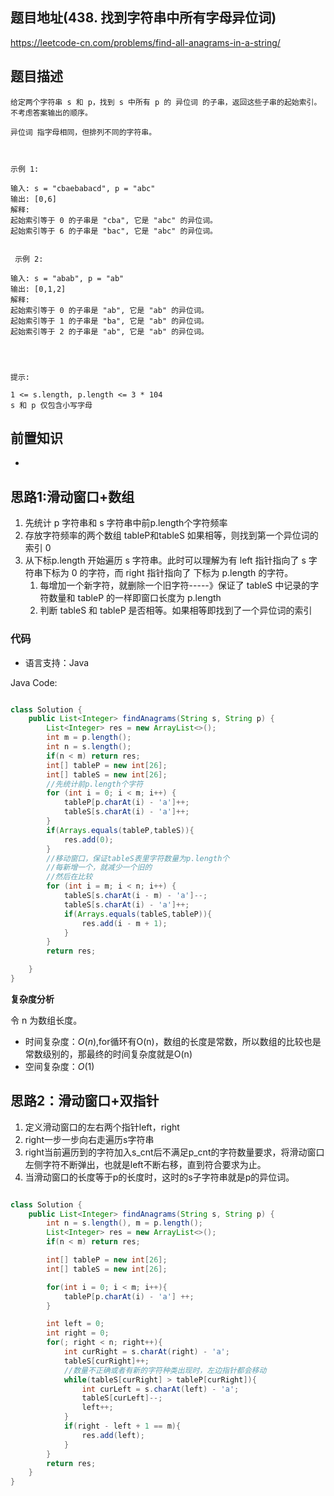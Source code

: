 ## 题目地址(438. 找到字符串中所有字母异位词)

https://leetcode-cn.com/problems/find-all-anagrams-in-a-string/

## 题目描述

```
给定两个字符串 s 和 p，找到 s 中所有 p 的 异位词 的子串，返回这些子串的起始索引。不考虑答案输出的顺序。

异位词 指字母相同，但排列不同的字符串。

 

示例 1:

输入: s = "cbaebabacd", p = "abc"
输出: [0,6]
解释:
起始索引等于 0 的子串是 "cba", 它是 "abc" 的异位词。
起始索引等于 6 的子串是 "bac", 它是 "abc" 的异位词。


 示例 2:

输入: s = "abab", p = "ab"
输出: [0,1,2]
解释:
起始索引等于 0 的子串是 "ab", 它是 "ab" 的异位词。
起始索引等于 1 的子串是 "ba", 它是 "ab" 的异位词。
起始索引等于 2 的子串是 "ab", 它是 "ab" 的异位词。


 

提示:

1 <= s.length, p.length <= 3 * 104
s 和 p 仅包含小写字母
```

## 前置知识

- 



## 思路1:滑动窗口+数组

1. 先统计 p 字符串和 s 字符串中前p.length个字符频率
2. 存放字符频率的两个数组 tableP和tableS 如果相等，则找到第一个异位词的索引 0
3. 从下标p.length 开始遍历 s 字符串。此时可以理解为有 left 指针指向了 s 字符串下标为 0 的字符，而 right 指针指向了 下标为 p.length 的字符。
   1. 每增加一个新字符，就删除一个旧字符-----》保证了 tableS 中记录的字符数量和 tableP 的一样即窗口长度为 p.length
   2. 判断 tableS 和 tableP 是否相等。如果相等即找到了一个异位词的索引

### 代码

- 语言支持：Java

Java Code:

```Java

class Solution {
    public List<Integer> findAnagrams(String s, String p) {
        List<Integer> res = new ArrayList<>();
        int m = p.length();
        int n = s.length();
        if(n < m) return res;
        int[] tableP = new int[26];
        int[] tableS = new int[26];
        //先统计前p.length个字符
        for (int i = 0; i < m; i++) {
            tableP[p.charAt(i) - 'a']++;
            tableS[s.charAt(i) - 'a']++;
        }
        if(Arrays.equals(tableP,tableS)){
            res.add(0);
        }
        //移动窗口，保证tableS表里字符数量为p.length个
        //每新增一个，就减少一个旧的
        //然后在比较
        for (int i = m; i < n; i++) {
            tableS[s.charAt(i - m) - 'a']--;
            tableS[s.charAt(i) - 'a']++;
            if(Arrays.equals(tableS,tableP)){
                res.add(i - m + 1);
            }
        }
        return res;

    }
}


```

**复杂度分析**

令 n 为数组长度。

- 时间复杂度：$O(n)$,for循环有O(n)，数组的长度是常数，所以数组的比较也是常数级别的，那最终的时间复杂度就是O(n)
- 空间复杂度：$O(1)$



## 思路2：滑动窗口+双指针

1. 定义滑动窗口的左右两个指针left，right
2. right一步一步向右走遍历s字符串
3. right当前遍历到的字符加入s_cnt后不满足p_cnt的字符数量要求，将滑动窗口左侧字符不断弹出，也就是left不断右移，直到符合要求为止。
4. 当滑动窗口的长度等于p的长度时，这时的s子字符串就是p的异位词。

```java

class Solution {
    public List<Integer> findAnagrams(String s, String p) {
        int n = s.length(), m = p.length();
        List<Integer> res = new ArrayList<>();
        if(n < m) return res;

        int[] tableP = new int[26];
        int[] tableS = new int[26];

        for(int i = 0; i < m; i++){
            tableP[p.charAt(i) - 'a'] ++;
        }

        int left = 0;
        int right = 0;
        for(; right < n; right++){
            int curRight = s.charAt(right) - 'a';
            tableS[curRight]++;
            //数量不正确或者有新的字符种类出现时，左边指针都会移动
            while(tableS[curRight] > tableP[curRight]){
                int curLeft = s.charAt(left) - 'a';
                tableS[curLeft]--;
                left++;
            }
            if(right - left + 1 == m){
                res.add(left);
            }
        }
        return res;
    }
}

```



